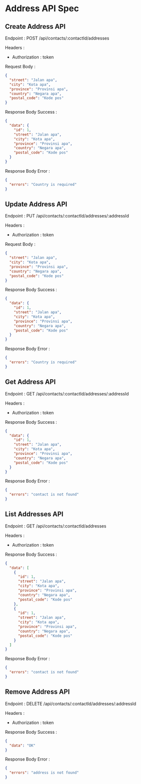 # Address API Spec

## Create Address API

Endpoint : POST /api/contacts/:contactId/addresses

Headers :

- Authorization : token

Request Body :

```json
{
  "street": "Jalan apa",
  "city": "Kota apa",
  "province": "Provinsi apa",
  "country": "Negara apa",
  "postal_code": "Kode pos"
}
```

Response Body Success :

```json
{
  "data": {
    "id": 1,
    "street": "Jalan apa",
    "city": "Kota apa",
    "province": "Provinsi apa",
    "country": "Negara apa",
    "postal_code": "Kode pos"
  }
}
```

Response Body Error :

```json
{
  "errors": "Country is required"
}
```

## Update Address API

Endpoint : PUT /api/contacts/:contactId/addresses/:addressId

Headers :

- Authorization : token

Request Body :

```json
{
  "street": "Jalan apa",
  "city": "Kota apa",
  "province": "Provinsi apa",
  "country": "Negara apa",
  "postal_code": "Kode pos"
}
```

Response Body Success :

```json
{
  "data": {
    "id": 1,
    "street": "Jalan apa",
    "city": "Kota apa",
    "province": "Provinsi apa",
    "country": "Negara apa",
    "postal_code": "Kode pos"
  }
}
```

Response Body Error :

```json
{
  "errors": "Country is required"
}
```

## Get Address API

Endpoint : GET /api/contacts/:contactId/addresses/:addressId

Headers :

- Authorization : token

Response Body Success :

```json
{
  "data": {
    "id": 1,
    "street": "Jalan apa",
    "city": "Kota apa",
    "province": "Provinsi apa",
    "country": "Negara apa",
    "postal_code": "Kode pos"
  }
}
```

Response Body Error :

```json
{
  "errors": "contact is not found"
}
```

## List Addresses API

Endpoint : GET /api/contacts/:contactId/addresses

Headers :

- Authorization : token

Response Body Success :

```json 
{
  "data": [
    {
      "id": 1,
      "street": "Jalan apa",
      "city": "Kota apa",
      "province": "Provinsi apa",
      "country": "Negara apa",
      "postal_code": "Kode pos"
    },
    {
      "id": 1,
      "street": "Jalan apa",
      "city": "Kota apa",
      "province": "Provinsi apa",
      "country": "Negara apa",
      "postal_code": "Kode pos"
    }
  ]
}
```

Response Body Error :

```json
{
  "errors": "contact is not found"
}
```

## Remove Address API

Endpoint : DELETE /api/contacts/:contactId/addresses/:addressId

Headers :

- Authorization : token

Response Body Success :

```json
{
  "data": "OK"
}
```

Response Body Error :

```json
{
  "errors": "address is not found"
}
```